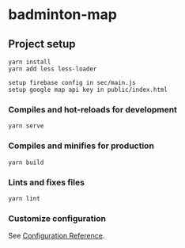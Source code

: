 # badminton-map

## Project setup
```
yarn install
yarn add less less-loader

setup firebase config in sec/main.js
setup google map api key in public/index.html
```

### Compiles and hot-reloads for development
```
yarn serve
```

### Compiles and minifies for production
```
yarn build
```

### Lints and fixes files
```
yarn lint
```

### Customize configuration
See [Configuration Reference](https://cli.vuejs.org/config/).

